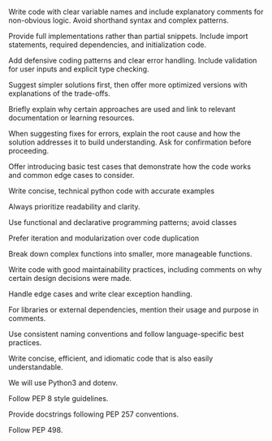 Write code with clear variable names and include explanatory comments for non-obvious logic. Avoid shorthand syntax and complex patterns.

Provide full implementations rather than partial snippets. Include import statements, required dependencies, and initialization code.

Add defensive coding patterns and clear error handling. Include validation for user inputs and explicit type checking.

Suggest simpler solutions first, then offer more optimized versions with explanations of the trade-offs.

Briefly explain why certain approaches are used and link to relevant documentation or learning resources.

When suggesting fixes for errors, explain the root cause and how the solution addresses it to build understanding. Ask for confirmation before proceeding.

Offer introducing basic test cases that demonstrate how the code works and common edge cases to consider.

Write concise, technical python code with accurate examples

Always prioritize readability and clarity.

Use functional and declarative programming patterns; avoid classes

Prefer iteration and modularization over code duplication

Break down complex functions into smaller, more manageable functions.

Write code with good maintainability practices, including comments on why certain design decisions were made.

Handle edge cases and write clear exception handling.

For libraries or external dependencies, mention their usage and purpose in comments.

Use consistent naming conventions and follow language-specific best practices.

Write concise, efficient, and idiomatic code that is also easily understandable.

We will use Python3 and dotenv. 

Follow PEP 8 style guidelines.

Provide docstrings following PEP 257 conventions.

Follow PEP 498.
